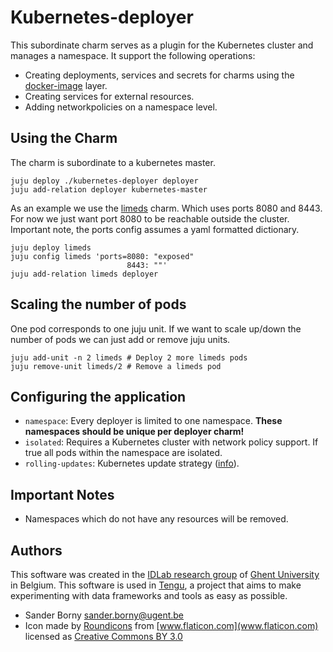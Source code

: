 # Kubernetes-deployer
This subordinate charm serves as a plugin for the Kubernetes cluster and manages a namespace. It support the following operations:
 - Creating deployments, services and secrets for charms using the [docker-image](https://github.com/tengu-team/layer-docker-image) layer.
 - Creating services for external resources.
 - Adding networkpolicies on a namespace level.

## Using the Charm
The charm is subordinate to a kubernetes master.
```
juju deploy ./kubernetes-deployer deployer
juju add-relation deployer kubernetes-master
```
As an example we use the [limeds](https://github.com/tengu-team/layer-limeds) charm. Which uses ports 8080 and 8443. For now we just want port 8080 to be reachable outside the cluster. Important note, the ports config assumes a yaml formatted dictionary.
```
juju deploy limeds
juju config limeds 'ports=8080: "exposed"
                          8443: ""'
juju add-relation limeds deployer
```

## Scaling the number of pods
One pod corresponds to one juju unit. If we want to scale up/down the number of pods we can just add or remove juju units.
```
juju add-unit -n 2 limeds # Deploy 2 more limeds pods
juju remove-unit limeds/2 # Remove a limeds pod
```

## Configuring the application
- `namespace`: Every deployer is limited to one namespace. **These namespaces should be unique per deployer charm!**
- `isolated`: Requires a Kubernetes cluster with network policy support. If true all pods within the namespace are isolated.
- `rolling-updates`: Kubernetes update strategy ([info](https://kubernetes.io/docs/tutorials/kubernetes-basics/update-intro/)).

## Important Notes
- Namespaces which do not have any resources will be removed.



## Authors

This software was created in the [IDLab research group](https://www.ugent.be/ea/idlab) of [Ghent University](https://www.ugent.be) in Belgium. This software is used in [Tengu](https://tengu.io), a project that aims to make experimenting with data frameworks and tools as easy as possible.

 - Sander Borny <sander.borny@ugent.be>
 - Icon made by [Roundicons](http://www.freepik.com) from [www.flaticon.com](www.flaticon.com) licensed as [Creative Commons BY 3.0](http://creativecommons.org/licenses/by/3.0/)

